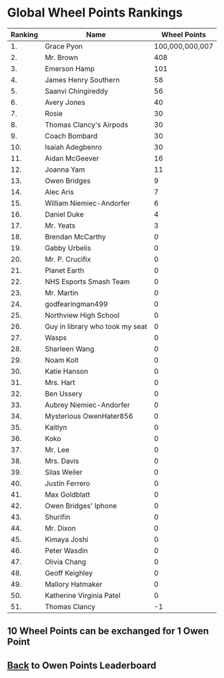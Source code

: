 # Global Wheel Points Rankings

|Ranking|Name|Wheel Points|
| ----------- | ----------- | ----------- |
|1.|Grace Pyon|100,000,000,007|
|2.|Mr. Brown|408|
|3.|Emerson Hamp|101|
|4.|James Henry Southern|58|
|5.|Saanvi Chingireddy|56|
|6.|Avery Jones|40|
|7.|Rosie|30|
|8.|Thomas Clancy's Airpods|30|
|9.|Coach Bombard|30|
|10.|Isaiah Adegbenro|30|
|11.|Aidan McGeever|16|
|12.|Joanna Yam|11|
|13.|Owen Bridges|9|
|14.|Alec Aris|7|
|15.|William Niemiec-Andorfer|6|
|16.|Daniel Duke|4|
|17.|Mr. Yeats|3|
|18.|Brendan McCarthy|0|
|19.|Gabby Urbelis|0|
|20.|Mr. P. Crucifix|0|
|21.|Planet Earth|0|
|22.|NHS Esports Smash Team|0|
|23.|Mr. Martin|0|
|24.|godfearingman499|0|
|25.|Northview High School|0|
|26.|Guy in library who took my seat|0|
|27.|Wasps|0|
|28.|Sharleen Wang|0|
|29.|Noam Kolt|0|
|30.|Katie Hanson|0|
|31.|Mrs. Hart|0|
|32.|Ben Ussery|0|
|33.|Aubrey Niemiec-Andorfer|0|
|34.|Mysterious OwenHater856|0|
|35.|Kaitlyn|0|
|36.|Koko|0|
|37.|Mr. Lee|0|
|38.|Mrs. Davis|0|
|39.|Silas Weiler|0|
|40.|Justin Ferrero|0|
|41.|Max Goldblatt|0|
|42.|Owen Bridges' Iphone|0|
|43.|Shurifin|0|
|44.|Mr. Dixon|0|
|45.|Kimaya Joshi|0|
|46.|Peter Wasdin|0|
|47.|Olivia Chang|0|
|48.|Geoff Keighley|0|
|49.|Mallory Hatmaker|0|
|50.|Katherine Virginia Patel|0|
|51.|Thomas Clancy|-1|

## 10 Wheel Points can be exchanged for 1 Owen Point

## [Back](../) to Owen Points Leaderboard